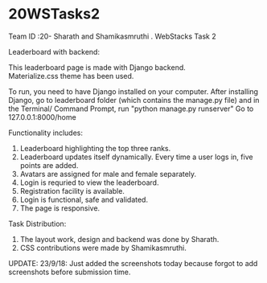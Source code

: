 # 20WSTasks2
Team ID :20- Sharath and Shamikasmruthi . WebStacks Task 2

Leaderboard with backend:

This leaderboard page is made with Django backend.  
Materialize.css theme has been used. 

To run, you need to have Django installed on your computer. After installing Django, go to leaderboard folder (which contains the manage.py file) and in the Terminal/ Command Prompt, run "python manage.py runserver"
Go to 127.0.0.1:8000/home


Functionality includes:
1. Leaderboard highlighting the top three ranks.
2. Leaderboard updates itself dynamically. Every time a user logs in, five points are added.
3. Avatars are assigned for male and female separately. 
4. Login is requried to view the leaderboard.
5. Registration facility is available. 
6. Login is functional, safe and validated. 
7. The page is responsive. 

Task Distribution:
1. The layout work, design and backend was done by Sharath. 
2. CSS contributions were made by Shamikasmruthi. 

UPDATE: 23/9/18:
Just added the screenshots today because forgot to add screenshots before submission time. 
